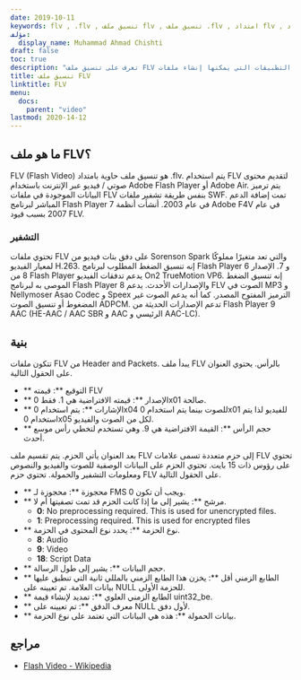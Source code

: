 ```yaml
---
date: 2019-10-11
keywords: flv , .flv , تنسيق ملف flv , تنسيق ملف .flv , امتداد flv , امتداد flv , تنسيق فيديو flv
مؤلف:
  display_name: Muhammad Ahmad Chishti
draft: false
toc: true
description: "تعرف على تنسيق ملف FLV وواجهات برمجة التطبيقات التي يمكنها إنشاء ملفات FLV وفتحها."
title: تنسيق ملف FLV
linktitle: FLV
menu:
  docs:
    parent: "video"
lastmod: 2020-14-12
---
```


## ما هو ملف FLV؟ ##

FLV (Flash Video) هو تنسيق ملف حاوية بامتداد .flv. يتم استخدام FLV لتقديم محتوى صوتي / فيديو عبر الإنترنت باستخدام Adobe Flash Player أو Adobe Air. يتم ترميز البيانات الموجودة في ملفات FLV بنفس طريقة تشفير ملفات SWF. تمت إضافة الدعم المباشر لبرنامج Flash Player 7 في عام 2003. أنشأت أنظمة Adobe F4V في عام 2007 بسبب قيود FLV.

### التشفير ###

تحتوي ملفات FLV على دفق بتات فيديو من Sorenson Spark والتي تعد متغيرًا مملوكًا لمعيار الفيديو H.263. إنه تنسيق الضغط المطلوب لبرنامج Flash Player 6 و 7. الإصدار 8 من Flash Player يدعم تدفقات الفيديو On2 TrueMotion VP6. إنه تنسيق الضغط الموصى به لبرنامج Flash Player 8 والإصدارات الأحدث. يدعم FLV الصوت في MP3 و Nellymoser Asao Codec و Speex الترميز المفتوح المصدر. كما أنه يدعم الصوت غير المضغوط أو تنسيق الصوت ADPCM. تدعم الإصدارات الحديثة من Flash Player 9 AAC (HE-AAC / AAC SBR و AAC الرئيسي و AAC-LC).

## بنية ##

تتكون ملفات FLV من Header and Packets. يبدأ ملف FLV بالرأس. يحتوي العنوان على الحقول التالية.

- ** التوقيع **: قيمته FLV
- ** الإصدار **: قيمته الافتراضية هي 1. فقط 0x01 صالحة.
- ** الإشارات **: يتم استخدام 0x04 للصوت بينما يتم استخدام 0x01 للفيديو لذا يتم استخدام 0x05 لكل من الصوت والفيديو.
- ** حجم الرأس **: القيمة الافتراضية هي 9. وهي تستخدم لتخطي رأس موسع أحدث.

بعد العنوان يأتي الحزم. يتم تقسيم ملف FLV إلى حزم متعددة تسمى علامات FLV تحتوي على رؤوس ذات 15 بايت. تحتوي الحزم على البيانات الوصفية للصوت والفيديو والنصوص ومعلومات التشفير والحمولة. تحتوي حزم FLV على الحقول التالية.

- ** محجوزة **: محجوزة لـ FMS ويجب أن تكون 0.
- ** مرشح **: يشير إلى ما إذا كانت الحزم قد تمت تصفيتها أم لا.
  - **0**: No preprocessing required. This is used for unencrypted files.
  - **1**: Preprocessing required. This is used for encrypted files
- ** نوع الحزمة **: يحدد نوع المحتوى في الحزمة.
  - **8**: Audio
  - **9**: Video
  - **18**: Script Data
- ** حجم البيانات **: يشير إلى طول الرسالة.
- ** الطابع الزمني أقل **: يخزن هذا الطابع الزمني بالمللي ثانية التي تنطبق عليها بيانات العلامة. تم تعيينه على NULL للحزمة الأولى.
- ** الطابع الزمني العلوي **: تمديد لإنشاء قيمة uint32_be.
- ** معرف الدفق **: تم تعيينه على NULL لأول دفق.
- ** بيانات الحمولة **: هذه هي البيانات التي تعتمد على نوع الحزمة.

## مراجع ##

- [Flash Video - Wikipedia](https://en.wikipedia.org/wiki/Flash_Video)

